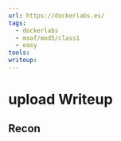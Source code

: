 ```yaml
---
url: https://dockerlabs.es/
tags:
  - dockerlabs
  - msof/mod5/class1
  - easy
tools: 
writeup:
---
```


# upload Writeup

## Recon
